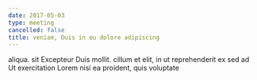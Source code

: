 ```yaml
---
date: 2017-05-03
type: meeting
cancelled: false
title: veniam, Duis in eu dolore adipiscing
---
```

aliqua. sit Excepteur Duis mollit. cillum et elit, in ut reprehenderit ex sed ad Ut exercitation Lorem nisi ea proident, quis voluptate